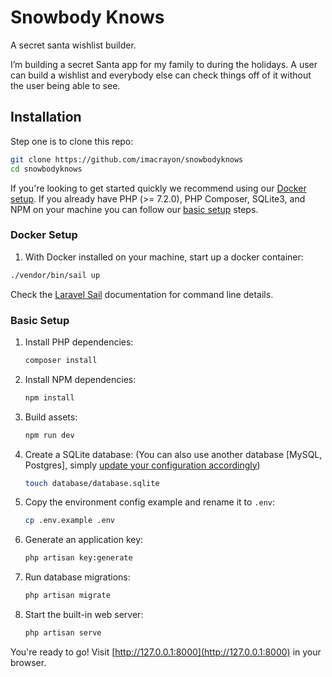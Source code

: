 # Snowbody Knows

A secret santa wishlist builder.

I’m building a secret Santa app for my family to during the holidays. A user can build a wishlist and everybody else can check things off of it without the user being able to see.

## Installation

Step one is to clone this repo:

```sh
git clone https://github.com/imacrayon/snowbodyknows
cd snowbodyknows
```

If you're looking to get started quickly we recommend using our [Docker setup](#docker-setup). If you already have PHP (>= 7.2.0), PHP Composer, SQLite3, and NPM on your machine you can follow our [basic setup](#basic-setup) steps.

### Docker Setup

1. With Docker installed on your machine, start up a docker container:

```sh
./vendor/bin/sail up
```

Check the [Laravel Sail](https://laravel.com/docs/10.x/sail) documentation for command line details.

### Basic Setup

1. Install PHP dependencies:

    ```sh
    composer install
    ```

2. Install NPM dependencies:

    ```sh
    npm install
    ```

3. Build assets:

    ```sh
    npm run dev
    ```

4. Create a SQLite database: (You can also use another database [MySQL, Postgres], simply [update your configuration accordingly](https://laravel.com/docs/master/database#configuration))

    ```sh
    touch database/database.sqlite
    ```

5. Copy the environment config example and rename it to `.env`:

    ```sh
    cp .env.example .env
    ```

6. Generate an application key:

    ```sh
    php artisan key:generate
    ```

7. Run database migrations:

    ```sh
    php artisan migrate
    ```

8. Start the built-in web server:

    ```sh
    php artisan serve
    ```

You're ready to go! Visit [http://127.0.0.1:8000](http://127.0.0.1:8000) in your browser.
